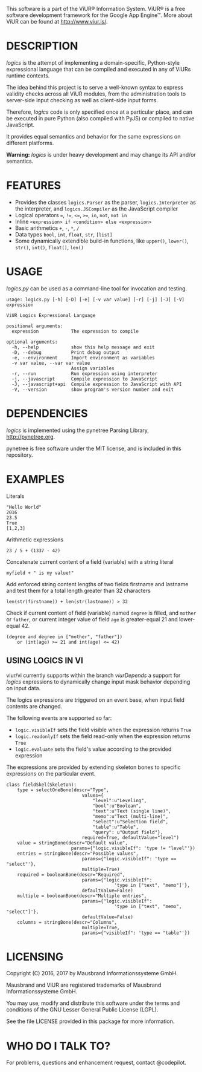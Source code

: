 This software is a part of the ViUR® Information System.
ViUR® is a free software development framework for the Google App Engine™.
More about ViUR can be found at http://www.viur.is/.

DESCRIPTION
===========
*logics* is the attempt of implementing a domain-specific, Python-style
expressional language that can be compiled and executed in any of ViURs runtime
contexts.

The idea behind this project is to serve a well-known syntax to express
validity checks across all ViUR modules, from the administration tools to
server-side input checking as well as client-side input forms.

Therefore, *logics* code is only specified once at a particular place, and can
be executed in pure Python (also compiled with PyJS) or compiled to native
JavaScript.

It provides equal semantics and behavior for the same expressions on different
platforms.

**Warning:** *logics* is under heavy development and may change its API and/or
semantics.

FEATURES
========
- Provides the classes `logics.Parser` as the parser, `logics.Interpreter` as
  the interpreter, and `logics.JSCompiler` as the JavaScript compiler
- Logical operators `=`, `!=`, `<=`, `>=`, `in`, `not`, `not in`
- Inline `<expression> if <condition> else <expression>`
- Basic arithmetics `+`, `-`, `*`, `/`
- Data types `bool`, `int`, `float`, `str`, `[list]`
- Some dynamically extendible build-in functions, like
  `upper()`, `lower()`, `str()`, `int()`, `float()`, `len()`

USAGE
=====
*logics.py* can be used as a command-line tool for invocation and testing.

	usage: logics.py [-h] [-D] [-e] [-v var value] [-r] [-j] [-J] [-V] expression
	
	ViUR Logics Expressional Language
	
	positional arguments:
	  expression            The expression to compile
	
	optional arguments:
	  -h, --help            show this help message and exit
	  -D, --debug           Print debug output
	  -e, --environment     Import environment as variables
	  -v var value, --var var value
	                        Assign variables
	  -r, --run             Run expression using interpreter
	  -j, --javascript      Compile expression to JavaScript
	  -J, --javascript+api  Compile expression to JavaScript with API
	  -V, --version         show program's version number and exit

DEPENDENCIES
============
*logics* is implemented using the pynetree Parsing Library, http://pynetree.org.

pynetree is free software under the MIT license, and is included in this
repository.

EXAMPLES
========
Literals

	"Hello World"
	2016
	23.5
	True
	[1,2,3]

Arithmetic expressions

	23 / 5 + (1337 - 42)

Concatenate current content of a field (variable) with a string literal

	myfield + " is my value!"

Add enforced string content lengths of two fields firstname and lastname
and test them for a total length greater than 32 characters

	len(str(firstname)) + len(str(lastname)) > 32

Check if current content of field (variable) named `degree` is filled,
and `mother` or `father`, or current integer value of field `age` is
greater-equal 21 and lower-equal 42.

	(degree and degree in ["mother", "father"])
		or (int(age) >= 21 and int(age) <= 42)

USING LOGICS IN VI
------------------
viur/vi currently supports within the branch *viurDepends* a support for
*logics* expressions to dynamically change input mask behavior depending
on input data.

The logics expressions are triggered on an event base, when input field contents
are changed.

The following events are supported so far:

- `logic.visibleIf` sets the field visible when the expression returns `True`
- `logic.readonlyIf` sets the field read-only when the expression returns `True`
- `logic.evaluate` sets the field's value according to the provided expression

The expressions are provided by extending skeleton bones to specific expressions
on the particular event.

	class fieldSkel(Skeleton):
		type = selectOneBone(descr="Type",
								values={
									"level":u"Leveling",
			                        "bool":u"Boolean",
			                        "text":u"Text (single line)",
			                        "memo":u"Text (multi-line)",
			                        "select":u"Selection field",
			                        "table":u"Table",
			                        "query": u"Output field"},
		                        required=True, defaultValue="level")
		value = stringBone(descr="Default value",
							params={"logic.visibleIf": 'type != "level"'})
		entries = stringBone(descr="Possible values",
								params={"logic.visibleIf": 'type == "select"'},
								multiple=True)
		required = booleanBone(descr="Required",
								params={"logic.visibleIf":
											'type in ["text", "memo"]'},
								defaultValue=False)
		multiple = booleanBone(descr="Multiple entries",
								params={"logic.visibleIf":
											'type in ["text", "memo", "select"]'},
								defaultValue=False)
		columns = stringBone(descr="Columns",
								multiple=True,
								params={"visibleIf": 'type == "table"'})

LICENSING
=========
Copyright (C) 2016, 2017 by Mausbrand Informationssysteme GmbH.

Mausbrand and ViUR are registered trademarks of
Mausbrand Informationssysteme GmbH.

You may use, modify and distribute this software under the terms and
conditions of the GNU Lesser General Public License (LGPL).

See the file LICENSE provided in this package for more information.

WHO DO I TALK TO?
=================
For problems, questions and enhancement request, contact @codepilot.
